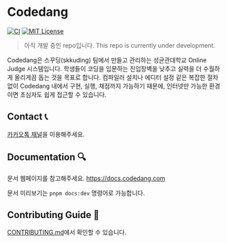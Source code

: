 # Codedang

[![CI](https://github.com/skkuding/next/actions/workflows/ci.yml/badge.svg)](https://github.com/skkuding/next/actions/workflows/ci.yml)
[![MIT License](https://img.shields.io/github/license/skkuding/next)](https://github.com/skkuding/next/blob/main/LICENSE)

> 아직 개발 중인 repo입니다. This repo is currently under development.

Codedang은 스꾸딩(skkuding) 팀에서 만들고 관리하는 성균관대학교 Online Judge 시스템입니다.
학생들이 코딩을 입문하는 진입장벽을 낮추고 실력을 더 수월하게 올리게끔 돕는 것을 목표로 합니다.
컴파일러 설치나 에디터 설정 같은 복잡한 절차 없이 Codedang 내에서 구현, 실행, 채점까지 가능하기 때문에, 인터넷만 가능한 환경이면 초심자도 쉽게 접근할 수 있습니다.

## Contact 📞

[카카오톡 채널](https://skkuding.dev/contact)을 이용해주세요.

## Documentation 🔍

문서 웹페이지를 참고해주세요. https://docs.codedang.com

문서 미리보기는 `pnpm docs:dev` 명령어로 가능합니다.

## Contributing Guide 👏

[CONTRIBUTING.md](CONTRIBUTING.md)에서 확인할 수 있습니다.
